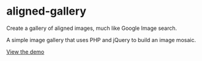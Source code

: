 # aligned-gallery
Create a gallery of aligned images, much like Google Image search.

A simple image gallery that uses PHP and jQuery to build an image mosaic.

[View the demo](http://www.ericsadowski.com/gallery)
